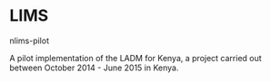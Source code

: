 # LIMS
 nlims-pilot

A pilot implementation of the LADM for Kenya, a project carried out between October 2014 - June 2015 in Kenya.
